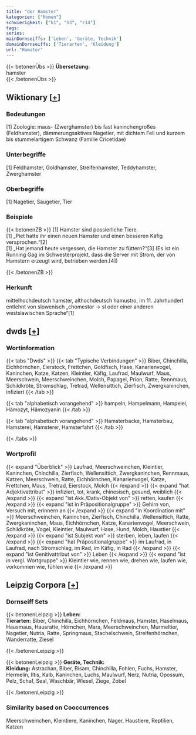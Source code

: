 ```yaml
---
title: "der Hamster"
kategorien: ["Nomen"]
schwierigkeit: ["k1", "h3", "r14"]
tags:
series:
mainDornseiffs: ['Leben', 'Geräte, Technik']
domainDornseiffs: ['Tierarten', 'Kleidung']
url: "Hamster"
---
```


{{< betonenÜbs >}}
**Übersetzung:**  
hamster  
{{< /betonenÜbs >}}

## Wiktionary [[+](https://de.wiktionary.org/wiki/Hamster)]

### Bedeutungen
[1] Zoologie: maus- (Zwerghamster) bis fast kaninchengroßes (Feldhamster), dämmerungsaktives Nagetier, mit dichtem Fell und kurzem bis stummelartigem Schwanz (Familie Cricetidae)  

### Unterbegriffe
[1] Feldhamster, Goldhamster, Streifenhamster, Teddyhamster, Zwerghamster  

### Oberbegriffe
[1] Nagetier, Säugetier, Tier  

### Beispiele
{{< betonenZB >}}
[1] Hamster sind possierliche Tiere.  
[1] „Piet hatte ihr einen neuen Hamster und einen besseren Käfig versprochen.“[2]  
[1] „Hat jemand heute vergessen, die Hamster zu füttern?“[3] (Es ist ein Running Gag im Schwesterprojekt, dass die Server mit Strom, der von Hamstern erzeugt wird, betrieben werden.[4])  

{{< /betonenZB >}}
### Herkunft
mittelhochdeutsch hamster, althochdeutsch hamustro, im 11. Jahrhundert entlehnt von slowenisch „chomestor → sl oder einer anderen westslawischen Sprache“[1]  



## dwds [[+](https://www.dwds.de/wb/Hamster)]

### Wortinformation
{{< tabs "Dwds" >}}
{{< tab "Typische Verbindungen" >}}
Biber, Chinchilla, Eichhörnchen, Eierstock, Frettchen, Goldfisch, Hase, Kanarienvogel, Kaninchen, Katze, Katzen, Kleintier, Käfig, Laufrad, Maulwurf, Maus, Meerschwein, Meerschweinchen, Molch, Papagei, Prion, Ratte, Rennmaus, Schildkröte, Stromschlag, Tretrad, Wellensittich, Zierfisch, Zwergkaninchen, infiziert
{{< /tab >}}

{{< tab "alphabetisch vorangehend" >}}
hampeln, Hampelmann, Hampelei, Hämozyt, Hämozyanin
{{< /tab >}}

{{< tab "alphabetisch vorangehend" >}}
Hamsterbacke, Hamsterbau, Hamsterei, Hamsterer, Hamsterfahrt
{{< /tab >}}

{{< /tabs >}}

### Wortprofil
{{< expand "Überblick" >}} Laufrad, Meerschweinchen, Kleintier, Kaninchen, Chinchilla, Zierfisch, Wellensittich, Zwergkaninchen, Rennmaus, Katzen, Meerschwein, Ratte, Eichhörnchen, Kanarienvogel, Katze, Frettchen, Maus, Tretrad, Eierstock, Molch {{< /expand >}}
{{< expand "hat Adjektivattribut" >}} infiziert, tot, krank, chinesisch, gesund, weiblich {{< /expand >}}
{{< expand "ist Akk./Dativ-Objekt von" >}} retten, kaufen {{< /expand >}}
{{< expand "ist in Präpositionalgruppe" >}} Gehirn von, Versuch mit, erinnern an {{< /expand >}}
{{< expand "in Koordination mit" >}} Meerschweinchen, Kaninchen, Zierfisch, Chinchilla, Wellensittich, Ratte, Zwergkaninchen, Maus, Eichhörnchen, Katze, Kanarienvogel, Meerschwein, Schildkröte, Vogel, Kleintier, Maulwurf, Hase, Hund, Molch, Haustier {{< /expand >}}
{{< expand "ist Subjekt von" >}} sterben, leben, laufen {{< /expand >}}
{{< expand "hat Präpositionalgruppe" >}} im Laufrad, in Laufrad, nach Stromschlag, im Rad, im Käfig, in Rad {{< /expand >}}
{{< expand "ist Genitivattribut von" >}} Leben {{< /expand >}}
{{< expand "ist in vergl. Wortgruppe" >}} Kleintier wie, rennen wie, drehen wie, laufen wie, vorkommen wie, fühlen wie {{< /expand >}}

## Leipzig Corpora [[+](https://corpora.uni-leipzig.de/en/res?word=Hamster&corpusId=deu_newscrawl-public_2018)]

### Dornseiff Sets
{{< betonenLeipzig >}}
**Leben:**  
**Tierarten:** Biber, Chinchilla, Eichhörnchen, Feldmaus, Hamster, Haselmaus, Hausmaus, Hausratte, Hörnchen, Mara, Meerschweinchen, Murmeltier, Nagetier, Nutria, Ratte, Springmaus, Stachelschwein, Streifenhörnchen, Wanderratte, Ziesel  

{{< /betonenLeipzig >}}


{{< betonenLeipzig >}}
**Geräte, Technik:**  
**Kleidung:** Astrachan, Biber, Bisam, Chinchilla, Fohlen, Fuchs, Hamster, Hermelin, Iltis, Kalb, Kaninchen, Luchs, Maulwurf, Nerz, Nutria, Opossum, Pelz, Schaf, Seal, Waschbär, Wiesel, Ziege, Zobel  

{{< /betonenLeipzig >}}

### Similarity based on Cooccurrences
Meerschweinchen, Kleintiere, Kaninchen, Nager, Haustiere, Reptilien, Katzen

